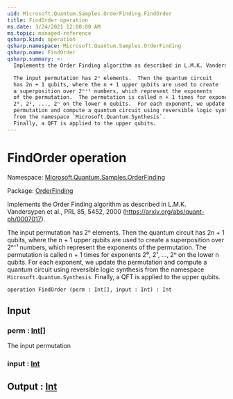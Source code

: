 ```yaml
---
uid: Microsoft.Quantum.Samples.OrderFinding.FindOrder
title: FindOrder operation
ms.date: 3/24/2021 12:00:00 AM
ms.topic: managed-reference
qsharp.kind: operation
qsharp.namespace: Microsoft.Quantum.Samples.OrderFinding
qsharp.name: FindOrder
qsharp.summary: >-
  Implements the Order Finding algorithm as described in L.M.K. Vandersypen et al., PRL 85, 5452, 2000 (https://arxiv.org/abs/quant-ph/0007017).

  The input permutation has 2ⁿ elements.  Then the quantum circuit
  has 2n + 1 qubits, where the n + 1 upper qubits are used to create
  a superposition over 2ⁿ⁺¹ numbers, which represent the exponents
  of the permutation.  The permutation is called n + 1 times for exponents
  2⁰, 2¹, ..., 2ⁿ on the lower n qubits.  For each exponent, we update the
  permutation and compute a quantum circuit using reversible logic synthesis
  from the namespace `Microsoft.Quantum.Synthesis`.
  Finally, a QFT is applied to the upper qubits.
---
```


# FindOrder operation

Namespace: [Microsoft.Quantum.Samples.OrderFinding](xref:Microsoft.Quantum.Samples.OrderFinding)

Package: [OrderFinding](https://nuget.org/packages/OrderFinding)


Implements the Order Finding algorithm as described in L.M.K. Vandersypen et al., PRL 85, 5452, 2000 (https://arxiv.org/abs/quant-ph/0007017).The input permutation has 2ⁿ elements.  Then the quantum circuithas 2n + 1 qubits, where the n + 1 upper qubits are used to createa superposition over 2ⁿ⁺¹ numbers, which represent the exponentsof the permutation.  The permutation is called n + 1 times for exponents2⁰, 2¹, ..., 2ⁿ on the lower n qubits.  For each exponent, we update thepermutation and compute a quantum circuit using reversible logic synthesisfrom the namespace `Microsoft.Quantum.Synthesis`.Finally, a QFT is applied to the upper qubits.

```qsharp
operation FindOrder (perm : Int[], input : Int) : Int
```


## Input

### perm : [Int](xref:microsoft.quantum.lang-ref.int)[]

The input permutation


### input : [Int](xref:microsoft.quantum.lang-ref.int)





## Output : [Int](xref:microsoft.quantum.lang-ref.int)


